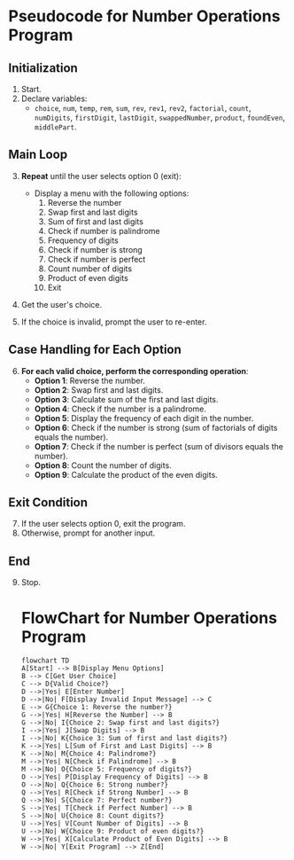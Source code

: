 # Pseudocode for Number Operations Program

## Initialization
1. Start.
2. Declare variables:
   - `choice`, `num`, `temp`, `rem`, `sum`, `rev`, `rev1`, `rev2`, `factorial`, `count`, `numDigits`, `firstDigit`, `lastDigit`, `swappedNumber`, `product`, `foundEven`, `middlePart`.

## Main Loop
3. **Repeat** until the user selects option 0 (exit):
   - Display a menu with the following options:
     1. Reverse the number
     2. Swap first and last digits
     3. Sum of first and last digits
     4. Check if number is palindrome
     5. Frequency of digits
     6. Check if number is strong
     7. Check if number is perfect
     8. Count number of digits
     9. Product of even digits
     0. Exit

4. Get the user's choice.
5. If the choice is invalid, prompt the user to re-enter.

## Case Handling for Each Option
6. **For each valid choice, perform the corresponding operation**:
   - **Option 1**: Reverse the number.
   - **Option 2**: Swap first and last digits.
   - **Option 3**: Calculate sum of the first and last digits.
   - **Option 4**: Check if the number is a palindrome.
   - **Option 5**: Display the frequency of each digit in the number.
   - **Option 6**: Check if the number is strong (sum of factorials of digits equals the number).
   - **Option 7**: Check if the number is perfect (sum of divisors equals the number).
   - **Option 8**: Count the number of digits.
   - **Option 9**: Calculate the product of the even digits.

## Exit Condition
7. If the user selects option 0, exit the program.
8. Otherwise, prompt for another input.

## End
9. Stop.
   # FlowChart for Number Operations Program 
    ```mermaid
    flowchart TD
    A[Start] --> B[Display Menu Options]
    B --> C[Get User Choice]
    C --> D{Valid Choice?}
    D -->|Yes| E[Enter Number]
    D -->|No| F[Display Invalid Input Message] --> C
    E --> G{Choice 1: Reverse the number?}
    G -->|Yes| H[Reverse the Number] --> B
    G -->|No| I{Choice 2: Swap first and last digits?}
    I -->|Yes| J[Swap Digits] --> B
    I -->|No| K{Choice 3: Sum of first and last digits?}
    K -->|Yes| L[Sum of First and Last Digits] --> B
    K -->|No| M{Choice 4: Palindrome?}
    M -->|Yes| N[Check if Palindrome] --> B
    M -->|No| O{Choice 5: Frequency of digits?}
    O -->|Yes| P[Display Frequency of Digits] --> B
    O -->|No| Q{Choice 6: Strong number?}
    Q -->|Yes| R[Check if Strong Number] --> B
    Q -->|No| S{Choice 7: Perfect number?}
    S -->|Yes| T[Check if Perfect Number] --> B
    S -->|No| U{Choice 8: Count digits?}
    U -->|Yes| V[Count Number of Digits] --> B
    U -->|No| W{Choice 9: Product of even digits?}
    W -->|Yes| X[Calculate Product of Even Digits] --> B
    W -->|No| Y[Exit Program] --> Z[End]

   

